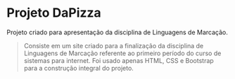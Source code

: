 # Projeto DaPizza
Projeto criado para apresentação da disciplina de Linguagens de Marcação.

> Consiste em um site criado para a finalização da disciplina de Linguagens de Marcação referente ao primeiro período do curso de sistemas para internet.
> Foi usado apenas HTML, CSS e Bootstrap para a construção integral do projeto.
